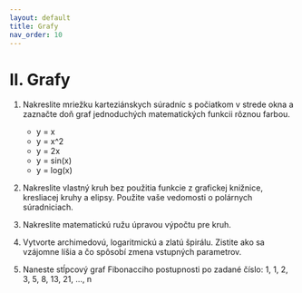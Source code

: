 ```yaml
---
layout: default
title: Grafy
nav_order: 10
---
```


# II. Grafy

1. Nakreslite mriežku karteziánskych súradníc s počiatkom v strede okna a zaznačte doň graf
jednoduchých matematických funkcii rôznou farbou.
   - y = x
   - y = x^2
   - y = 2x
   - y = sin(x)
   - y = log(x)
2. Nakreslite vlastný kruh bez použitia funkcie z grafickej knižnice, kresliacej kruhy a elipsy.
Použite vaše vedomosti o polárnych súradniciach.

3. Nakreslite matematickú ružu úpravou výpočtu pre kruh.

4. Vytvorte archimedovú, logaritmickú a zlatú špirálu. Zistite ako sa vzájomne líšia a čo spôsobí
zmena vstupných parametrov.

5. Naneste stĺpcový graf Fibonacciho postupnosti po zadané číslo: 1, 1, 2, 3, 5, 8, 13, 21, ..., n
